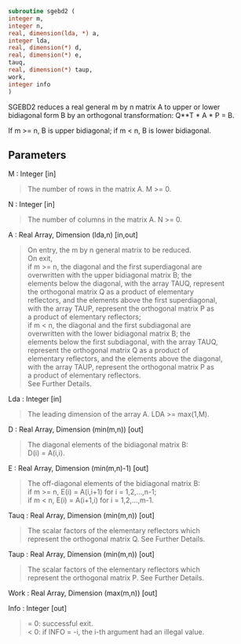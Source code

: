 ```fortran  
subroutine sgebd2 (  
integer m,  
integer n,  
real, dimension(lda, *) a,  
integer lda,  
real, dimension(*) d,  
real, dimension(*) e,  
tauq,  
real, dimension(*) taup,  
work,  
integer info  
)  
```  
  
SGEBD2 reduces a real general m by n matrix A to upper or lower  
bidiagonal form B by an orthogonal transformation: Q**T * A * P = B.  
  
If m >= n, B is upper bidiagonal; if m < n, B is lower bidiagonal.  
  
## Parameters  
M : Integer [in]  
> The number of rows in the matrix A.  M >= 0.  
  
N : Integer [in]  
> The number of columns in the matrix A.  N >= 0.  
  
A : Real Array, Dimension (lda,n) [in,out]  
> On entry, the m by n general matrix to be reduced.  
> On exit,  
> if m >= n, the diagonal and the first superdiagonal are  
> overwritten with the upper bidiagonal matrix B; the  
> elements below the diagonal, with the array TAUQ, represent  
> the orthogonal matrix Q as a product of elementary  
> reflectors, and the elements above the first superdiagonal,  
> with the array TAUP, represent the orthogonal matrix P as  
> a product of elementary reflectors;  
> if m < n, the diagonal and the first subdiagonal are  
> overwritten with the lower bidiagonal matrix B; the  
> elements below the first subdiagonal, with the array TAUQ,  
> represent the orthogonal matrix Q as a product of  
> elementary reflectors, and the elements above the diagonal,  
> with the array TAUP, represent the orthogonal matrix P as  
> a product of elementary reflectors.  
> See Further Details.  
  
Lda : Integer [in]  
> The leading dimension of the array A.  LDA >= max(1,M).  
  
D : Real Array, Dimension (min(m,n)) [out]  
> The diagonal elements of the bidiagonal matrix B:  
> D(i) = A(i,i).  
  
E : Real Array, Dimension (min(m,n)-1) [out]  
> The off-diagonal elements of the bidiagonal matrix B:  
> if m >= n, E(i) = A(i,i+1) for i = 1,2,...,n-1;  
> if m < n, E(i) = A(i+1,i) for i = 1,2,...,m-1.  
  
Tauq : Real Array, Dimension (min(m,n)) [out]  
> The scalar factors of the elementary reflectors which  
> represent the orthogonal matrix Q. See Further Details.  
  
Taup : Real Array, Dimension (min(m,n)) [out]  
> The scalar factors of the elementary reflectors which  
> represent the orthogonal matrix P. See Further Details.  
  
Work : Real Array, Dimension (max(m,n)) [out]  
  
Info : Integer [out]  
> = 0: successful exit.  
> < 0: if INFO = -i, the i-th argument had an illegal value.  
  
